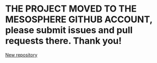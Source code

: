 # THE PROJECT MOVED TO THE MESOSPHERE GITHUB ACCOUNT, please submit issues and pull requests there. Thank you!
[New repository](https://github.com/mesosphere/bun)
